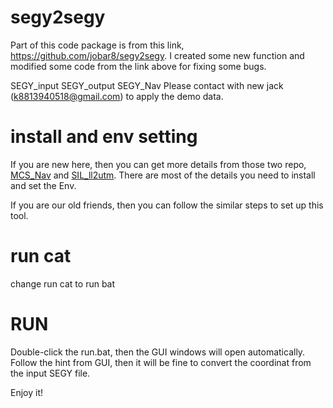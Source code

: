 # segy2segy

Part of this code package is from this link, https://github.com/jobar8/segy2segy.
I created some new function and modified some code from the link above for fixing some bugs.

SEGY_input
SEGY_output
SEGY_Nav
Please contact with new jack (k8813940518@gmail.com) to apply the demo data.

# install and env setting
If you are new here, then you can get more details from those two repo, [MCS_Nav](https://github.com/Lohengrink/MCS_Nav) and [SIL_ll2utm](https://github.com/Lohengrink/SIL_ll2utm).
There are most of the details you need to install and set the Env.

If you are our old friends, then you can follow the similar steps to set up this tool.

# run cat
change run cat to run bat

# RUN
Double-click the run.bat, then the GUI windows will open automatically.
Follow the hint from GUI, then it will be fine to convert the coordinat from the input SEGY file.

Enjoy it!